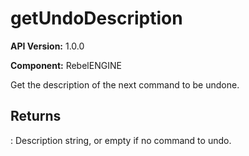 # getUndoDescription

**API Version:** 1.0.0

**Component:** RebelENGINE

Get the description of the next command to be undone.

## Returns

: Description string, or empty if no command to undo.

